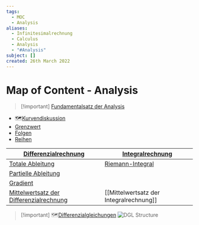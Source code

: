 ```yaml
---
tags:
  - MOC
  - Analysis
aliases:
  - Infinitesimalrechnung
  - Calculus
  - Analysis
  - "#Analysis"
subject: []
created: 26th March 2022
---
```


# Map of Content - Analysis

> [!important] [Fundamentalsatz der Analysis](Analysis/Fundamentalsatz%20der%20Analysis.md)

- 🗺️[Kurvendiskussion]({MOC}%20Kurvendiskussion.md)
- [Grenzwert](Analysis/Grenzwert.md)
- [Folgen](Folgen.md)
- [Reihen](Reihe.md)

| [**Differenzialrechnung**](Analysis/Differenzialrechnung.md)                              | [**Integralrechnung**](Analysis/Integralrechnung.md) |
| ----------------------------------------------------------------------------------------- | ---------------------------------------------------- |
| [Totale Ableitung](Analysis/Total%20Differenzierbar.md)                                   | [Riemann-Integral](Analysis/Riemann-Integral.md)     |
| [Partielle Ableitung](Analysis/Partielle%20Ableitung.md)                                  |                                                      |
| [Gradient](Analysis/Gradient.md)<br>                                                      |                                                      |
| [Mittelwertsatz der Differenzialrechnung](Mittelwertsatz%20der%20Differenzialrechnung.md) | [[Mittelwertsatz der Integralrechnung]]              |

> [!important] 🗺️[Differenzialgleichungen]({MOC}%20DGL.md)
> ![DGL Structure](Analysis/DGL%20Overview.canvas)


 